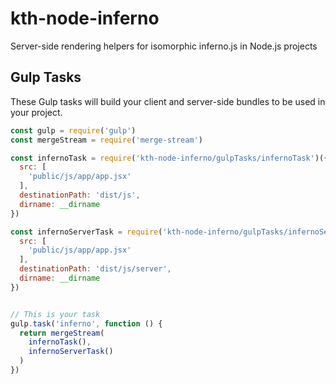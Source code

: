 # kth-node-inferno
Server-side rendering helpers for isomorphic inferno.js in Node.js projects

## Gulp Tasks ##
These Gulp tasks will build your client and server-side bundles to be used in your project.

```JavaScript
const gulp = require('gulp')
const mergeStream = require('merge-stream')

const infernoTask = require('kth-node-inferno/gulpTasks/infernoTask')({
  src: [
    'public/js/app/app.jsx'
  ],
  destinationPath: 'dist/js',
  dirname: __dirname
})

const infernoServerTask = require('kth-node-inferno/gulpTasks/infernoServerTask')({
  src: [
    'public/js/app/app.jsx'
  ],
  destinationPath: 'dist/js/server',
  dirname: __dirname
})


// This is your task
gulp.task('inferno', function () {
  return mergeStream(
    infernoTask(),
    infernoServerTask()
  )
})
```